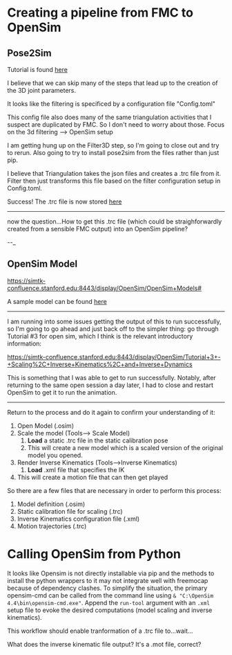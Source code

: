 # Creating a pipeline from FMC to OpenSim


## Pose2Sim

Tutorial is found [here](https://github.com/perfanalytics/pose2sim)

I believe that we can skip many of the steps that lead up to the creation of the 3D joint parameters. 

It looks like the filtering is specificed by a configuration file "Config.toml"

This config file also does many of the same triangulation activities that I suspect are duplicated by FMC. So I don't need to worry about those. Focus on the 3d filtering --> OpenSim setup

I am getting hung up on the Filter3D step, so I'm going to close out and try to rerun. Also going to try to install pose2sim from the files rather than just pip.

I believe that Triangulation takes the json files and creates a .trc file from it. Filter then just transforms this file based on the filter configuration setup in Config.toml.

Success! The .trc file is now stored [here](pose2sim/Pose2Sim/Demo/pose-3d/Demo_filt_0-100.trc)

---

now the question...How to get this .trc file (which could be straighforwardly created from a sensible FMC output) into an OpenSim pipeline?

--_


## OpenSim Model

https://simtk-confluence.stanford.edu:8443/display/OpenSim/OpenSim+Models#

A sample model can be found [here](~/../pose2sim/pose2sim-main/Pose2Sim/Demo/opensim/Model_Pose2Sim_Body25b.osim)

---

I am running into some issues getting the output of this to run successfully, so I'm going to go ahead and just back off to the simpler thing: go through Tutorial #3 for open sim, which I think is the relevant introductory information:

https://simtk-confluence.stanford.edu:8443/display/OpenSim/Tutorial+3+-+Scaling%2C+Inverse+Kinematics%2C+and+Inverse+Dynamics

This is something that I was able to get to run successfully. Notably, after returning to the same open session a day later, I had to close and restart OpenSim to get it to run the animation.

---

Return to the process and do it again to confirm your understanding of it:

1. Open Model (.osim)
2. Scale the model (Tools--> Scale Model)
   1. **Load** a static .trc file in the static calibration pose
   2. This will create a new model which is a scaled version of the original model you opened.
3. Render Inverse Kinematics (Tools-->Inverse Kinematics)
   1. **Load** .xml file that specifies the IK
4. This will create a motion file that can then get played

So there are a few files that are necessary in order to perform this process:

1. Model definition (.osim)
2. Static calibration file for scaling (.trc)
3. Inverse Kinematics configuration file (.xml)
4. Motion trajectories (.trc)

# Calling OpenSim from Python

It looks like Opensim is not directly installable via pip and the methods to install the python wrappers to it may not integrate well with freemocap because of dependency clashes. To simplify the situation, the primary opensim-cmd can be called from the command line using `& "C:\OpenSim 4.4\bin\opensim-cmd.exe"`. Append the `run-tool` argument with an `.xml` setup file to evoke the desired computations (model scaling and inverse kinematics).

This workflow should enable tranformation of a .trc file to...wait...

What does the inverse kinematic file output? It's a .mot file, correct? 
